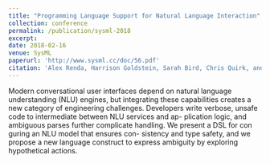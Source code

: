```yaml
---
title: "Programming Language Support for Natural Language Interaction"
collection: conference
permalink: /publication/sysml-2018
excerpt:
date: 2018-02-16
venue: SysML
paperurl: 'http://www.sysml.cc/doc/56.pdf'
citation: 'Alex Renda, Harrison Goldstein, Sarah Bird, Chris Quirk, and Adrian Sampson.'
---
```


Modern conversational user interfaces depend on natural language understanding (NLU) engines, but integrating these capabilities creates a new category of engineering challenges. Developers write verbose, unsafe code to intermediate between NLU services and ap- plication logic, and ambiguous parses further complicate handling. We present a DSL for con guring an NLU model that ensures con- sistency and type safety, and we propose a new language construct to express ambiguity by exploring hypothetical actions.
